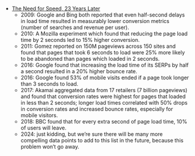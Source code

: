- [The Need for Speed, 23 Years Later](https://www.nngroup.com/articles/the-need-for-speed/)
    - 2009: Google and Bing both reported that even half-second delays in load time resulted in measurably lower conversion metrics (number of searches and revenue per user).
    - 2010: A Mozilla experiment which found that reducing the page load time by 2 seconds led to 15% higher conversion.
    - 2011: Gomez reported on 150M pageviews across 150 sites and found that pages that took 6 seconds to load were 25% more likely to be abandoned than pages which loaded in 2 seconds.
    - 2016: Google found that increasing the load time of its SERPs by half a second resulted in a 20% higher bounce rate.
    - 2016: Google found 53% of mobile visits ended if a page took longer than 3 seconds to load.
    - 2017: Akamai aggregated data from 17 retailers (7 billion pageviews) and found that conversion rates were highest for pages that loaded in less than 2 seconds; longer load times correlated with 50% drops in conversion rates and increased bounce rates, especially for mobile visitors.
    - 2018: BBC found that for every extra second of page load time, 10% of users will leave.
    - 2024: just kidding, but we’re sure there will be many more compelling data points to add to this list in the future, because this problem won’t go away.
